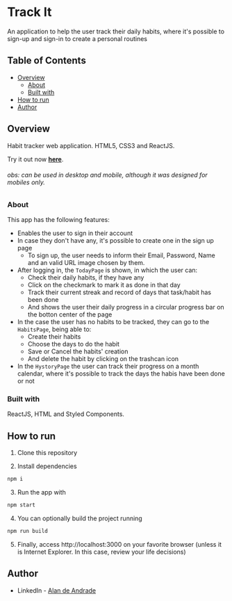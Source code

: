 # Track It

An application to help the user track their daily habits, where it's possible to sign-up and sign-in to create a personal routines <br/>

## Table of Contents

- [Overview](#overview)
  - [About](#about)
  - [Built with](#built-with)
- [How to run](#how-to-run)
- [Author](#author)

## Overview

Habit tracker web application. HTML5, CSS3 and ReactJS. <br />

Try it out now <a href="https://track-it-alan-andrade.vercel.app/" target="_blank"><strong>here</strong></a>.
###### obs: can be used in desktop and mobile, although it was designed for mobiles only.

### About

This app has the following features:
  - Enables the user to sign in their account
  - In case they don't have any, it's possible to create one in the sign up page
    - To sign up, the user needs to inform their Email, Password, Name and an valid URL image chosen by them.
  - After logging in, the ```TodayPage``` is shown, in which the user can:
    -  Check their daily habits, if they have any
    -  Click on the checkmark to mark it as done in that day
    -  Track their current streak and record of days that task/habit has been done
    -  And shows the user their daily progress in a circular progress bar on the botton center of the page
  - In the case the user has no habits to be tracked, they can go to the ```HabitsPage```, being able to:
    - Create their habits
    - Choose the days to do the habit
    - Save or Cancel the habits' creation
    - And delete the habit by clicking on the trashcan icon
  - In the ```HystoryPage``` the user can track their progress on a month calendar, where it's possible to track the days the habis have been done or not

### Built with

ReactJS, HTML and Styled Components.
  
## How to run

1. Clone this repository

2. Install dependencies
```bash
npm i
```

3. Run the app with
```bash
npm start
```

4. You can optionally build the project running
```bash
npm run build
```
5. Finally, access http://localhost:3000 on your favorite browser (unless it is Internet Explorer. In this case, review your life decisions)

## Author

- LinkedIn - [Alan de Andrade](https://www.linkedin.com/in/alan-de-andrade/)
